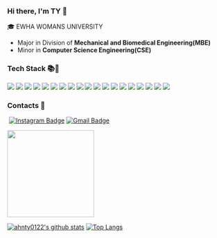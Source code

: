 ### Hi there, I'm TY 👋
:mortar_board: EWHA WOMANS UNIVERSITY
- Major in Division of __Mechanical and Biomedical Engineering(MBE)__
- Minor in __Computer Science Engineering(CSE)__

### Tech Stack :books:🔨
<img src="https://img.shields.io/badge/Python-3766AB?style=flat-square&logo=Python&logoColor=white"/></a>
<img src="https://img.shields.io/badge/tensorflow-FF6F00?style=flat-square&logo=tensorflow&logoColor=white"/></a>
<img src="https://img.shields.io/badge/PyTorch-EE4C2C?style=flat-square&logo=PyTorch&logoColor=white"/></a>
<img src="https://img.shields.io/badge/Keras-D00000?style=flat-square&logo=Keras&logoColor=white"/></a>
<img src="https://img.shields.io/badge/OpenCV-5C3EE8?style=flat-square&logo=OpenCV&logoColor=white"/></a>
<img src="https://img.shields.io/badge/MySQL-4479A1?style=flat-square&logo=MySQL&logoColor=white"/></a>
<img src="https://img.shields.io/badge/MSSQL-CC2927?style=flat-square&logo=Microsoft-SQL-Server&logoColor=white"/></a>
<img src="https://img.shields.io/badge/PostgreSQL-336791?style=flat-square&logo=PostgreSQL&logoColor=white"/></a>
<img src="https://img.shields.io/badge/C-A8B9CC?style=flat-square&logo=C&logoColor=white"/></a>
<img src="https://img.shields.io/badge/Java-ED8B00?style=flat-square&logo=java&logoColor=white"/></a>
<img src="https://img.shields.io/badge/Mathworks-0076A8?style=flat-square&logo=Mathworks&logoColor=white"/></a>
<img src="https://img.shields.io/badge/R-276DC3?style=flat-square&logo=R&logoColor=white"/></a>
<img src="https://img.shields.io/badge/Ubuntu-E95420?style=flat-square&logo=Ubuntu&logoColor=white"/></a>
<img src="https://img.shields.io/badge/Linux-FCC624?style=flat-square&logo=Linux&logoColor=white"/></a>
<img src="https://img.shields.io/badge/Anaconda-44A833?style=flat-square&logo=Anaconda&logoColor=white"/></a>
<img src="https://img.shields.io/badge/Jupyter-F37626?style=flat-square&logo=Jupyter&logoColor=white"/></a>
<img src="https://img.shields.io/badge/Colab-F9AB00?style=flat-square&logo=Google-Colab&logoColor=white"/></a>
<img src="https://img.shields.io/badge/Git-F05032?style=flat-square&logo=Git&logoColor=white"/></a>
<img src="https://img.shields.io/badge/GitHub-181717?style=flat-square&logo=GitHub&logoColor=white"/></a>



### Contacts 💌
&nbsp;[![Instagram Badge](http://img.shields.io/badge/-Instagram-E4405F?style=flat&logo=Instagram&logoColor=white&link=https://instagram.com/_tae.0_/=https://instagram.com/_tae.0_/)](https://instagram.com/_tae.0_) [![Gmail Badge](https://img.shields.io/badge/Gmail-d14836?style=flat-square&logo=Gmail&logoColor=white&link=mailto:ahnty0122@gmail.com)](mailto:ahnty0122@gmail.com)  

[<img src="https://user-images.githubusercontent.com/61795757/114225432-43c04c80-99ad-11eb-8bde-96785dc42f38.png" width="200px">](https://ahnty0122.tistory.com/)

[![ahnty0122's github stats](https://github-readme-stats.vercel.app/api?username=ahnty0122&count_private=true&hide=prs,contribs&show_icons=true&theme=flag-india)](https://github.com/ahnty0122)
[![Top Langs](https://github-readme-stats.vercel.app/api/top-langs/?username=ahnty0122&layout=compact&langs_count=7&hide=kotlin&theme=flag-india)](https://github.com/ahnty0122)

<!--
**ahnty0122/ahnty0122** is a ✨ _special_ ✨ repository because its `README.md` (this file) appears on your GitHub profile.

Here are some ideas to get you started:

- 🔭 I’m currently working on ...
- 🌱 I’m currently learning ...
- 👯 I’m looking to collaborate on ...
- 🤔 I’m looking for help with ...
- 💬 Ask me about ...
- 📫 How to reach me: ...
- 😄 Pronouns: ...
- ⚡ Fun fact: ...

[![ahnty0122's github stats](https://github-readme-stats.vercel.app/api?username=ahnty0122&count_private=true&hide=stars,prs&show_icons=true&theme=flag-india)](https://github.com/ahnty0122/github-readme-stats)
[![Top Langs](https://github-readme-stats.vercel.app/api/top-langs/?username=ahnty0122&layout=compact&theme=flag-india)](https://github.com/ahnty0122)
contribs
[![ahnty0122's github stats](https://github-readme-stats.vercel.app/api?username=ahnty0122&count_private=true&hide=stars,prs&show_icons=true&theme=great-gatsby)](https://github.com/ahnty0122/github-readme-stats)
[![Top Langs](https://github-readme-stats.vercel.app/api/top-langs/?username=ahnty0122&layout=compact&theme=great-gatsby)](https://github.com/ahnty0122)

### Awards 🏆 
- 2020 __2nd prize__, 2020 ICT CoC AI contest, Ministry of Science and ICT & National IT Industry Promotion Agency
- 2020 __2nd prize__, 2020 Research Data & AI Competition, KISTI
- __ADsP__(Advanced Data Analytics Semi-Professional) certificate

[![Blog Badge](https://img.shields.io/badge/Tech_Blog-EF5C55?style=flat-square&link=https://ahnty0122.tistory.com/)](https://ahnty0122.tistory.com/)

-->
